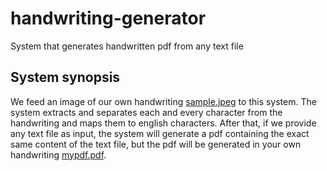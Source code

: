 # handwriting-generator
System that generates handwritten pdf from any text file

## System synopsis
We feed an image of our own handwriting <a href="https://github.com/sayantan01/handwriting-generator/blob/main/sample.jpeg">sample.jpeg</a> to this system. The system extracts and separates each and every character from the handwriting and maps them to english characters. After that, if we provide any text file as input, the system will generate a pdf containing the exact same content of the text file, but the pdf will be generated in your own handwriting <a href="https://github.com/sayantan01/handwriting-generator/blob/main/output/mypdf.pdf">mypdf.pdf</a>.

